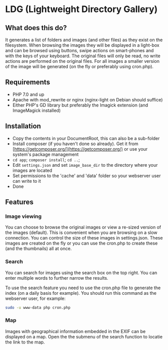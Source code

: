 LDG (Lightweight Directory Gallery)
===================

## What does this do?
It generates a list of folders and images (and other files) as they exist on the filesystem.
When browsing the images they will be displayed in a light-box and can be browsed using buttons, 
swipe actions on smart-phones and with the keys of your keyboard. The original files will only be
read, no write actions are performed on the original files. For all images a smaller version of the 
image will be generated (on the fly or preferably using cron.php).

## Requirements
* PHP 7.0 and up
* Apache with mod_rewrite or nginx (nginx-light on Debian should suffice)
* Either PHP's GD library but preferably the Imagick extension (and ImageMagick installed)

## Installation
* Copy the contents in your DocumentRoot, this can also be a sub-folder
* Install composer (if you haven't done so already). Get it from [https://getcomposer.org/](https://getcomposer.org/) or use your system's package management
* `cd app`; `composer install`; `cd ..`;
* Edit `settings.json` and set `image_base_dir` to the directory where your images are located
* Set permissions to the 'cache' and 'data' folder so your webserver user can write to it
* Done

## Features

### Image viewing
You can choose to browse the original images or view a re-sized version of the images (default). 
This is convenient when you are browsing on a slow connection. 
You can control the size of these images in settings.json. 
These images are created on the fly or you can use the cron.php to create these (and the thumbnails) all at once.

### Search
You can search for images using the search box on the top right. You can enter multiple words to further
narrow the results.

To use the search feature you need to 
use the cron.php file to generate the index (on a daily basis for example). You should run this command
as the webserver user, for example:
```bash
sudo -u www-data php cron.php
```

### Map
Images with geographical information embedded in the EXIF can be displayed on a map. Open the the submenu of the search function to locatie the link to the map.


